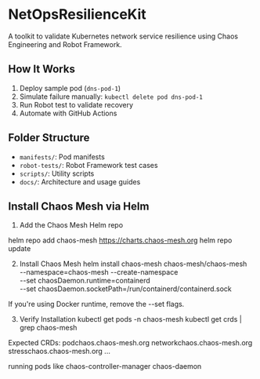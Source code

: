 # NetOpsResilienceKit

A toolkit to validate Kubernetes network service resilience using Chaos Engineering and Robot Framework.

## How It Works

1. Deploy sample pod (`dns-pod-1`)
2. Simulate failure manually: `kubectl delete pod dns-pod-1`
3. Run Robot test to validate recovery
4. Automate with GitHub Actions

## Folder Structure

- `manifests/`: Pod manifests
- `robot-tests/`: Robot Framework test cases
- `scripts/`: Utility scripts
- `docs/`: Architecture and usage guides 


## Install Chaos Mesh via Helm
1. Add the Chaos Mesh Helm repo

helm repo add chaos-mesh https://charts.chaos-mesh.org
helm repo update

2. Install Chaos Mesh
helm install chaos-mesh chaos-mesh/chaos-mesh \
  --namespace=chaos-mesh --create-namespace \
  --set chaosDaemon.runtime=containerd \
  --set chaosDaemon.socketPath=/run/containerd/containerd.sock

If you're using Docker runtime, remove the --set flags.

3. Verify Installation
kubectl get pods -n chaos-mesh
kubectl get crds | grep chaos-mesh


Expected CRDs:
podchaos.chaos-mesh.org
networkchaos.chaos-mesh.org
stresschaos.chaos-mesh.org
...

running pods like 
chaos-controller-manager
chaos-daemon


